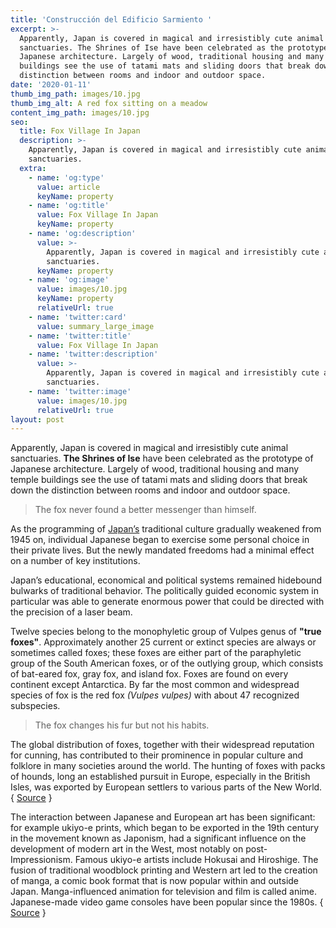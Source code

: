 ```yaml
---
title: 'Construcción del Edificio Sarmiento '
excerpt: >-
  Apparently, Japan is covered in magical and irresistibly cute animal
  sanctuaries. The Shrines of Ise have been celebrated as the prototype of
  Japanese architecture. Largely of wood, traditional housing and many temple
  buildings see the use of tatami mats and sliding doors that break down the
  distinction between rooms and indoor and outdoor space.
date: '2020-01-11'
thumb_img_path: images/10.jpg
thumb_img_alt: A red fox sitting on a meadow
content_img_path: images/10.jpg
seo:
  title: Fox Village In Japan
  description: >-
    Apparently, Japan is covered in magical and irresistibly cute animal
    sanctuaries.
  extra:
    - name: 'og:type'
      value: article
      keyName: property
    - name: 'og:title'
      value: Fox Village In Japan
      keyName: property
    - name: 'og:description'
      value: >-
        Apparently, Japan is covered in magical and irresistibly cute animal
        sanctuaries.
      keyName: property
    - name: 'og:image'
      value: images/10.jpg
      keyName: property
      relativeUrl: true
    - name: 'twitter:card'
      value: summary_large_image
    - name: 'twitter:title'
      value: Fox Village In Japan
    - name: 'twitter:description'
      value: >-
        Apparently, Japan is covered in magical and irresistibly cute animal
        sanctuaries.
    - name: 'twitter:image'
      value: images/10.jpg
      relativeUrl: true
layout: post
---
```


Apparently, Japan is covered in magical and irresistibly cute animal sanctuaries. **The Shrines of Ise** have been celebrated as the prototype of Japanese architecture. Largely of wood, traditional housing and many temple buildings see the use of tatami mats and sliding doors that break down the distinction between rooms and indoor and outdoor space.

> The fox never found a better messenger than himself.

As the programming of <a title="Japan" href="http://en.wikipedia.org/wiki/Japan" target="_blank">Japan’s</a> traditional culture gradually weakened from 1945 on, individual Japanese began to exercise some personal choice in their private lives. But the newly mandated freedoms had a minimal effect on a number of key institutions.

Japan’s educational, economical and political systems remained hidebound bulwarks of traditional behavior. The politically guided economic system in particular was able to generate enormous power that could be directed with the precision of a laser beam.

Twelve species belong to the monophyletic group of Vulpes genus of **"true foxes"**. Approximately another 25 current or extinct species are always or sometimes called foxes; these foxes are either part of the paraphyletic group of the South American foxes, or of the outlying group, which consists of bat-eared fox, gray fox, and island fox. Foxes are found on every continent except Antarctica. By far the most common and widespread species of fox is the red fox *(Vulpes vulpes)* with about 47 recognized subspecies. 

> The fox changes his fur but not his habits.

The global distribution of foxes, together with their widespread reputation for cunning, has contributed to their prominence in popular culture and folklore in many societies around the world. The hunting of foxes with packs of hounds, long an established pursuit in Europe, especially in the British Isles, was exported by European settlers to various parts of the New World. { <a title="Fox" href="https://en.wikipedia.org/wiki/Fox" target="_blank">Source</a> }

The interaction between Japanese and European art has been significant: for example ukiyo-e prints, which began to be exported in the 19th century in the movement known as Japonism, had a significant influence on the development of modern art in the West, most notably on post-Impressionism. Famous ukiyo-e artists include Hokusai and Hiroshige. The fusion of traditional woodblock printing and Western art led to the creation of manga, a comic book format that is now popular within and outside Japan. Manga-influenced animation for television and film is called anime. Japanese-made video game consoles have been popular since the 1980s. { <a title="Ise Grand Shrine" href="http://en.wikipedia.org/wiki/Ise_Grand_Shrine" target="_blank">Source</a> }
